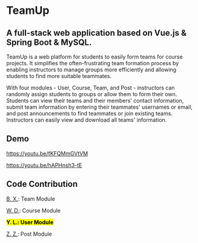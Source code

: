 # TeamUp
## A full-stack web application based on Vue.js & Spring Boot & MySQL.
TeamUp is a web platform for students to easily form teams for course projects. It simplifies the often-frustrating team formation process by enabling instructors to manage groups more efficiently and allowing students to find more suitable teammates.

With four modules - User, Course, Team, and Post - instructors can randomly assign students to groups or allow them to form their own. Students can view their teams and their members' contact information, submit team information by entering their teammates' usernames or email, and post announcements to find teammates or join existing teams. Instructors can easily view and download all teams' information.

## Demo
https://youtu.be/fKFQMmGVtVM

https://youtu.be/hAPHnsh3-tE



## Code Contribution

[B. X.](https://github.com/poros666): Team Module

[W. D.](https://github.com/arield3): Course Module

**<mark>Y. L.: User Module**

[Z. Z.](https://github.com/zheng3z): Post Module


